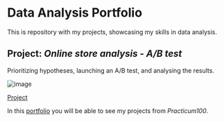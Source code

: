 # Data Analysis Portfolio 

This is repository with my projects, showcasing my skills in data analysis.

## Project: *Online store analysis - A/B test*

Prioritizing hypotheses, launching an A/B test, and analysing the results.

![image](https://user-images.githubusercontent.com/81360033/147442823-2b7b9ff0-c445-4c71-a6d0-8772e2602310.png)

[Project](https://github.com/tonkalicious/PortfolioPracticum100/blob/e43de8cbcf135ab5460e3345819249a5b60f075a/AB_testing/prioritizing_hypotheses_launch_and_%20AB_test_analysis.ipynb)




In this [portfolio](https://tonkalicious.github.io/PortfolioPracticum100/) you will be able to see my projects from *Practicum100*.
